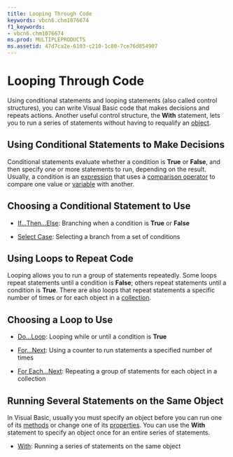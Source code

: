 ```yaml
---
title: Looping Through Code
keywords: vbcn6.chm1076674
f1_keywords:
- vbcn6.chm1076674
ms.prod: MULTIPLEPRODUCTS
ms.assetid: 47d7ca2e-6103-c210-1c80-7ce76d854907
---
```



# Looping Through Code

Using conditional statements and looping statements (also called control structures), you can write Visual Basic code that makes decisions and repeats actions. Another useful control structure, the  **With** statement, lets you to run a series of statements without having to requalify an [object](vbe-glossary.md).


## Using Conditional Statements to Make Decisions

Conditional statements evaluate whether a condition is  **True** or **False**, and then specify one or more statements to run, depending on the result. Usually, a condition is an [expression](vbe-glossary.md) that uses a [comparison operator](vbe-glossary.md) to compare one value or [variable](vbe-glossary.md) with another.


## Choosing a Conditional Statement to Use




- [If...Then...Else](using-if---then---else-statements.md): Branching when a condition is  **True** or **False**
    
- [Select Case](using-select-case-statements.md): Selecting a branch from a set of conditions
    



## Using Loops to Repeat Code

Looping allows you to run a group of statements repeatedly. Some loops repeat statements until a condition is  **False**; others repeat statements until a condition is **True**. There are also loops that repeat statements a specific number of times or for each object in a [collection](vbe-glossary.md).


## Choosing a Loop to Use




- [Do...Loop](using-do---loop-statements.md): Looping while or until a condition is  **True**
    
- [For...Next](using-for---next-statements.md): Using a counter to run statements a specified number of times
    
- [For Each...Next](using-for-each---next-statements.md): Repeating a group of statements for each object in a collection
    



## Running Several Statements on the Same Object

In Visual Basic, usually you must specify an object before you can run one of its [methods](vbe-glossary.md) or change one of its [properties](vbe-glossary.md). You can use the  **With** statement to specify an object once for an entire series of statements.




- [With](using-with-statements.md): Running a series of statements on the same object
    




